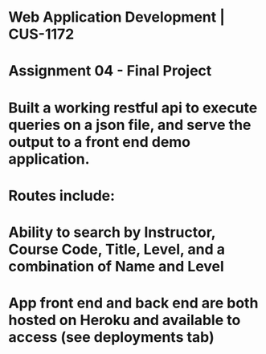 # Web Application Development | CUS-1172
# Assignment 04 - Final Project

# Built a working restful api to execute queries on a json file, and serve the output to a front end demo application.

# Routes include: 
# Ability to search by Instructor, Course Code, Title, Level, and a combination of Name and Level
# App front end and back end are both hosted on Heroku and available to access (see deployments tab)
